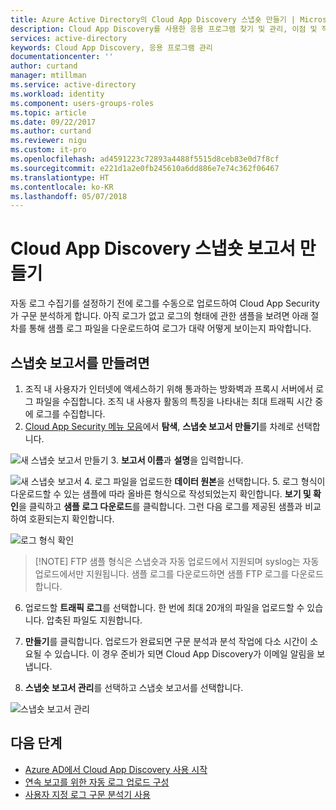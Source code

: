 ```yaml
---
title: Azure Active Directory의 Cloud App Discovery 스냅숏 만들기 | Microsoft Docs
description: Cloud App Discovery를 사용한 응용 프로그램 찾기 및 관리, 이점 및 작동 방식에 대한 정보를 제공합니다.
services: active-directory
keywords: Cloud App Discovery, 응용 프로그램 관리
documentationcenter: ''
author: curtand
manager: mtillman
ms.service: active-directory
ms.workload: identity
ms.component: users-groups-roles
ms.topic: article
ms.date: 09/22/2017
ms.author: curtand
ms.reviewer: nigu
ms.custom: it-pro
ms.openlocfilehash: ad4591223c72893a4488f5515d8ceb83e0d7f8cf
ms.sourcegitcommit: e221d1a2e0fb245610a6dd886e7e74c362f06467
ms.translationtype: HT
ms.contentlocale: ko-KR
ms.lasthandoff: 05/07/2018
---
```

# <a name="create-cloud-app-discovery-snapshot-reports"></a>Cloud App Discovery 스냅숏 보고서 만들기

자동 로그 수집기를 설정하기 전에 로그를 수동으로 업로드하여 Cloud App Security가 구문 분석하게 합니다.  아직 로그가 없고 로그의 형태에 관한 샘플을 보려면 아래 절차를 통해 샘플 로그 파일을 다운로드하여 로그가 대략 어떻게 보이는지 파악합니다.

## <a name="to-create-a-snapshot-report"></a>스냅숏 보고서를 만들려면

1. 조직 내 사용자가 인터넷에 액세스하기 위해 통과하는 방화벽과 프록시 서버에서 로그 파일을 수집합니다. 조직 내 사용자 활동의 특징을 나타내는 최대 트래픽 시간 중에 로그를 수집합니다.
2. [Cloud App Security 메뉴 모음](https://portal.cloudappsecurity.com)에서 **탐색**, **스냅숏 보고서 만들기**를 차례로 선택합니다.
  
  ![새 스냅숏 보고서 만들기](./media/cloudappdiscovery-set-up-snapshots/create-snapshot-command.png)
3. **보고서 이름**과 **설명**을 입력합니다.
    
  ![새 스냅숏 보고서](./media/cloudappdiscovery-set-up-snapshots/create-snapshot-form.png)
4. 로그 파일을 업로드한 **데이터 원본**을 선택합니다.
5. 로그 형식이 다운로드할 수 있는 샘플에 따라 올바른 형식으로 작성되었는지 확인합니다. **보기 및 확인**을 클릭하고 **샘플 로그 다운로드**를 클릭합니다. 그런 다음 로그를 제공된 샘플과 비교하여 호환되는지 확인합니다.
  
  ![로그 형식 확인](./media/cloudappdiscovery-set-up-snapshots/create-snapshot-verify.png)
  >  [!NOTE]
  > FTP 샘플 형식은 스냅숏과 자동 업로드에서 지원되며 syslog는 자동 업로드에서만 지원됩니다. 샘플 로그를 다운로드하면 샘플 FTP 로그를 다운로드합니다.
6. 업로드할 **트래픽 로그**를 선택합니다. 한 번에 최대 20개의 파일을 업로드할 수 있습니다. 압축된 파일도 지원합니다.
  
7. **만들기**를 클릭합니다. 업로드가 완료되면 구문 분석과 분석 작업에 다소 시간이 소요될 수 있습니다. 이 경우 준비가 되면 Cloud App Discovery가 이메일 알림을 보냅니다.

8. **스냅숏 보고서 관리**를 선택하고 스냅숏 보고서를 선택합니다.
  
  ![스냅숏 보고서 관리](./media/cloudappdiscovery-set-up-snapshots/create-snapshot-manage.png)

## <a name="next-steps"></a>다음 단계

* [Azure AD에서 Cloud App Discovery 사용 시작](cloudappdiscovery-get-started.md)
* [연속 보고를 위한 자동 로그 업로드 구성](https://docs.microsoft.com/cloud-app-security/discovery-docker)
* [사용자 지정 로그 구문 분석기 사용](https://docs.microsoft.com/cloud-app-security/custom-log-parser)
